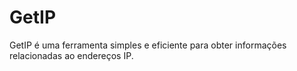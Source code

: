 # GetIP
GetIP é uma ferramenta simples e eficiente para obter informações relacionadas ao endereços IP.
